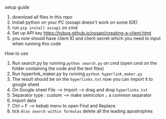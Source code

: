 setup guide

1. download all files in this repo
2. Install python on your PC (ossapi doesn't work on some IDE)
3. run `pip install ossapi` on cmd
4. Set up API key https://tybug.github.io/ossapi/creating-a-client.html
5. you now should have client ID and client secret which you need to input when running this code

How to use
1. Run search.py by running `python search.py` on cmd (open cmd on the folder containing the code and the text files)
2. Run hyperlink_maker.py by running `python hyperlink_maker.py`
3. The result should be on the `hyperlinks.txt` now you can import it to google sheet
4. On Google sheet File --> Import --> drag and drop `hyperlinks.txt`
5. Separator type : custom --> make semicolon `;` a common separator
6. Import data
7. Ctrl + F --> kebab menu to open Find and Replace
8. tick `Also search within formulas` delete all the leading apostrophes
